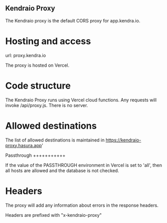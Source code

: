 Kendraio Proxy
--------------

The Kendraio proxy is the default CORS proxy for app.kendra.io.

Hosting and access
==================

url: proxy.kendra.io

The proxy is hosted on Vercel. 


Code structure 
==============

The Kendraio Proxy runs using Vercel cloud functions. Any requests will invoke /api/proxy.js. There is no server.

Allowed destinations
====================

The list of allowed destinations is maintained in https://kendraio-proxy.hasura.app'


Passthrough
+++++++++++

If the value of the PASSTHROUGH environment in Vercel is set to 'all', then all hosts are allowed and the database is not checked. 


Headers
=======
The proxy will add any information about errors in the response headers. 

Headers are prefixed with "x-kendraio-proxy"



